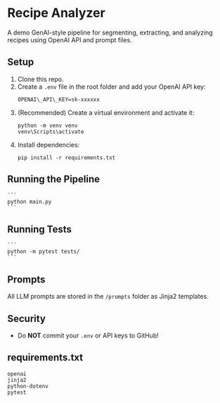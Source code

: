 # Recipe Analyzer

A demo GenAI-style pipeline for segmenting, extracting, and analyzing recipes using OpenAI API and prompt files.

## Setup

1. Clone this repo.
2. Create a `.env` file in the root folder and add your OpenAI API key:
    ```
    OPENAI\_API\_KEY=sk-xxxxxx
    ```
3. (Recommended) Create a virtual environment and activate it:
    ```
    python -m venv venv
    venv\Scripts\activate
    ```
4. Install dependencies:
    ```
    pip install -r requirements.txt
    ````

## Running the Pipeline
    ```
    python main.py
    ```

## Running Tests
    ```
    python -m pytest tests/
    ```

## Prompts

All LLM prompts are stored in the `/prompts` folder as Jinja2 templates.

## Security

* Do **NOT** commit your `.env` or API keys to GitHub!


## requirements.txt
```
openai
jinja2
python-dotenv
pytest

```